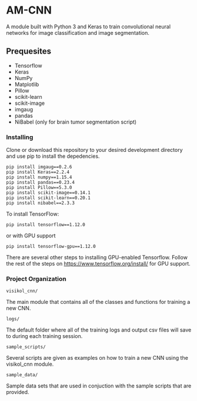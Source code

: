 # AM-CNN
A module built with Python 3 and Keras to train convolutional neural networks for image classification and image segmentation. 

## Prequesites

* Tensorflow
* Keras
* NumPy
* Matplotlib
* Pillow
* scikit-learn
* scikit-image
* imgaug
* pandas
* NiBabel (only for brain tumor segmentation script)

### Installing

Clone or download this repository to your desired development directory and use pip to install the depedencies.

```
pip install imgaug==0.2.6
pip install Keras==2.2.4
pip install numpy==1.15.4
pip install pandas==0.23.4
pip install Pillow==5.3.0
pip install scikit-image==0.14.1
pip install scikit-learn==0.20.1
pip install nibabel==2.3.3
```

To install TensorFlow:
```
pip install tensorflow==1.12.0
```
or with GPU support
```
pip install tensorflow-gpu==1.12.0
```

There are several other steps to installing GPU-enabled Tensorflow. Follow the rest of the steps on https://www.tensorflow.org/install/ for GPU support.

### Project Organization
``` 
visikol_cnn/ 
```
The main module that contains all of the classes and functions for training a new CNN.
``` 
logs/ 
```
The default folder where all of the training logs and output csv files will save to during each training session.
``` 
sample_scripts/ 
```
Several scripts are given as examples on how to train a new CNN using the visikol_cnn module.
``` 
sample_data/ 
```
Sample data sets that are used in conjuction with the sample scripts that are provided. 

